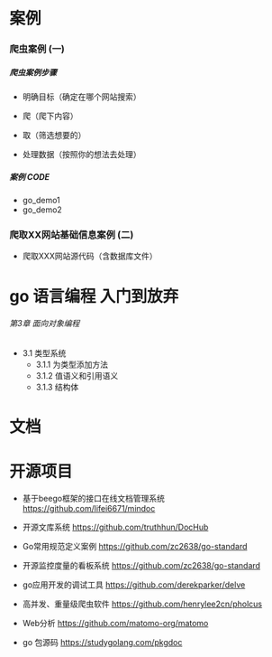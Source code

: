 
# 案例

### 爬虫案例 (一)

##### 爬虫案例步骤

* 明确目标（确定在哪个网站搜索）

* 爬（爬下内容）

* 取（筛选想要的）

* 处理数据（按照你的想法去处理）

##### 案例 CODE

 * go_demo1
 * go_demo2
  
### 爬取XX网站基础信息案例 (二)
* 爬取XXX网站源代码（含数据库文件）


# go 语言编程  **入门到放弃**
 ###### 第3章 面向对象编程
 * 3.1 类型系统
     * 3.1.1 为类型添加方法  
     * 3.1.2 值语义和引用语义
     * 3.1.3 结构体

# 文档



# 开源项目
* 基于beego框架的接口在线文档管理系统 https://github.com/lifei6671/mindoc

* 开源文库系统 https://github.com/truthhun/DocHub

* Go常用规范定义案例 https://github.com/zc2638/go-standard

* 开源监控度量的看板系统 https://github.com/zc2638/go-standard

* go应用开发的调试工具 https://github.com/derekparker/delve

* 高并发、重量级爬虫软件 https://github.com/henrylee2cn/pholcus

* Web分析 https://github.com/matomo-org/matomo

* go 包源码 https://studygolang.com/pkgdoc